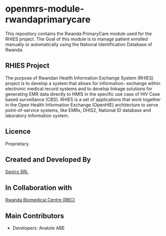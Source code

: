 # openmrs-module-rwandaprimarycare
This repository contains the Rwanda PrimaryCare module used for the RHIES project. The Goal of this module is to manage patient enrolled manually or automatically using the National Identification Database of Rwanda.

## RHIES Project
The purpose of Rwandan Health Information Exchange System (RHIES) project is to develop a system that allows for information- exchange within electronic medical record systems and to develop linkage solutions for generating EMR data directly to HMIS in the specific use case of HIV Case based surveillance (CBS). RHIES is a set of applications that work together in the Open Health Information Exchange (OpenHIE) architecture to serve point-of-service systems, like EMRs, DHIS2, National ID database and laboratory information system.

## Licence
Proprietary.

## Created and Developed By
[Savics SRL](https://savics.org)

## In Collaboration with
[Rwanda Biomedical Centre (RBC)](https://www.rbc.gov.rw/)

## Main Contributors
* Developers: Anatole ABE
